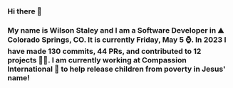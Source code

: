 ### Hi there 👋

### My name is Wilson Staley and I am a Software Developer in ⛰ Colorado Springs, CO.  It is currently Friday, May 5 ⌚. In 2023 I have made 130 commits, 44 PRs, and contributed to 12 projects 👨‍💻. I am currently working at Compassion International 🏢 to help release children from poverty in Jesus' name!